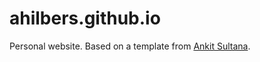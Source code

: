# ahilbers.github.io

Personal website. Based on a template from [Ankit Sultana](http://ankitsultana.com/researcher).